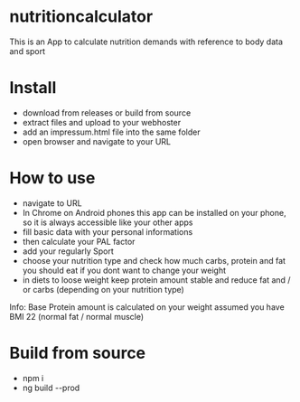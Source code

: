 # nutritioncalculator
This is an App to calculate nutrition demands with reference to body data and sport

# Install
- download from releases or build from source
- extract files and upload to your webhoster
- add an impressum.html file into the same folder
- open browser and navigate to your URL

# How to use
- navigate to URL
- In Chrome on Android phones this app can be installed on your phone, so it is always accessible like your other apps
- fill basic data with your personal informations
- then calculate your PAL factor
- add your regularly Sport 
- choose your nutrition type and check how much carbs, protein and fat you should eat if you dont want to change your weight
- in diets to loose weight keep protein amount stable and reduce fat and / or carbs (depending on your nutrition type)

Info: Base Protein amount is calculated on your weight assumed you have BMI 22 (normal fat / normal muscle)

# Build from source
- npm i
- ng build --prod